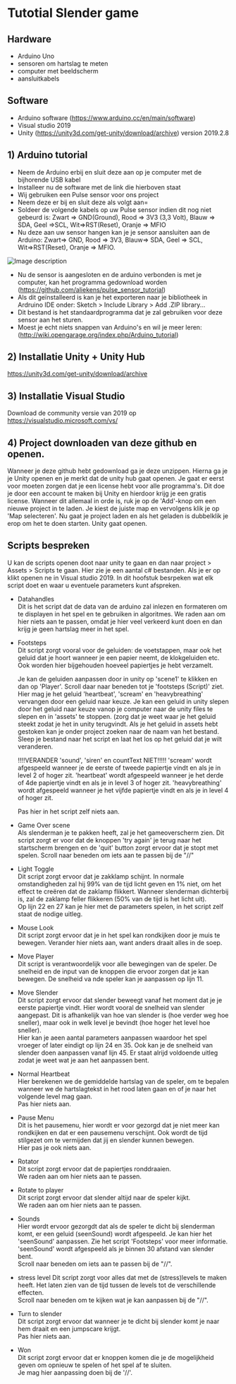 # Tutotial Slender game
## Hardware
- Arduino Uno
- sensoren om hartslag te meten
- computer met beeldscherm
- aansluitkabels


## Software
 - Arduino software (https://www.arduino.cc/en/main/software)
 - Visual studio 2019
 - Unity (https://unity3d.com/get-unity/download/archive) version 2019.2.8
 
 ##  1) Arduino tutorial
 - Neem de Arduino erbij en sluit deze aan op je computer met de bijhorende USB kabel
 - Installeer nu de software met de link die hierboven staat
 - Wij gebruiken een Pulse sensor voor ons project
 - Neem deze er bij en sluit deze als volgt aan=
 - Soldeer de volgende kabels op uw Pulse sensor indien dit nog niet gebeurd is: Zwart => GND(Ground), Rood => 3V3 (3,3 Volt), Blauw => SDA, Geel =>SCL, Wit=>RST(Reset), Oranje => MFIO 
 - Nu deze aan uw sensor hangen kan je je sensor aansluiten aan de Arduino: Zwart=> GND, Rood => 3V3, Blauw=> SDA, Geel => SCL, Wit=>RST(Reset), Oranje => MFIO.
 
  ![Image description](https://media.discordapp.net/attachments/509367562157555713/688758590143463464/20200219_163057.jpg?width=368&height=655)
 - Nu de sensor is aangesloten en de arduino verbonden is met je computer, kan het programma gedownload worden (https://github.com/aliekens/pulse_sensor_tutorial)
 - Als dit geïnstalleerd is kan je het exporteren naar je bibliotheek in Ardruino IDE onder: Sketch > Include Library > Add .ZIP library...
 - Dit bestand is het standaardprogramma dat je zal gebruiken voor deze sensor aan het sturen. 
 - Moest je echt niets snappen van Arduino's en wil je meer leren: (http://wiki.opengarage.org/index.php/Arduino_tutorial)
 ## 2) Installatie Unity + Unity Hub
 https://unity3d.com/get-unity/download/archive
 
 ## 3) Installatie Visual Studio
 Download de community versie van 2019 op <br>
 https://visualstudio.microsoft.com/vs/
 
 ## 4) Project downloaden van deze github en openen.
 
 Wanneer je deze github hebt gedownload ga je deze unzippen. Hierna ga je je Unity openen en je merkt dat de unity hub gaat openen. Je gaat er eerst voor moeten zorgen dat je een license hebt voor alle programma's. Dit doe je door een account te maken bij Unity en hierdoor krijg je een gratis license.
Wanneer dit allemaal in orde is, ruk je op de 'Add'-knop om een nieuwe project in te laden. Je kiest de juiste map en vervolgens klik je op 'Map selecteren'. Nu gaat je project laden en als het geladen is dubbelklik je erop om het te doen starten. Unity gaat openen.
 
 ## Scripts bespreken
 U kan de scripts openen doot naar unity te gaan en dan naar project > Assets > Scripts te gaan. Hier zie je een aantal c# bestanden. Als je er op klikt openen ne in Visual studio 2019. In dit hoofstuk besrpeken wat elk script doet en waar u eventuele parameters kunt afspreken.
 - Datahandles <br>
Dit is het script dat de data van de arduino zal inlezen en formateren om te displayen in het spel en te gebruiken in algoritmes. 
We raden aan om hier niets aan te passen, omdat je hier veel verkeerd kunt doen en dan krijg je geen hartslag meer in het spel.
- Footsteps<br>
 Dit script zorgt vooral voor de geluiden: de voetstappen, maar ook het geluid dat je hoort wanneer je een papier neemt, de klokgeluiden etc.
  Ook worden hier bijgehouden hoeveel papiertjes je hebt verzamelt.
  
  Je kan de geluiden aanpassen door in unity op 'scene1' te klikken en dan op 'Player'. Scroll daar naar beneden tot je 'footsteps (Script)' ziet.
  Hier mag je het geluid 'heartbeat', 'scream' en 'heavybreathing' vervangen door een geluid naar keuze.
  Je kan een geluid in unity slepen door het geluid naar keuze vanop je computer naar de unity files te slepen en in 'assets' te stoppen. 
  (zorg dat je weet waar je het geluid steekt zodat je het in unity terugvindt. Als je het geluid in assets hebt gestoken kan je onder project 
  zoeken naar de naam van het bestand. Sleep je bestand naar het script en laat het los op het geluid dat je wilt veranderen.
  
   !!!!VERANDER 'sound', 'siren' en countText NIET!!!!!
  'scream' wordt afgespeeld wanneer je de eerste of tweede papiertje vindt en als je in level 2 of hoger zit.
  'heartbeat' wordt afgespeeld wanneer je het derde of 4de papiertje vindt en als je in level 3 of hoger zit.
  'heavybreathing' wordt afgespeeld wanneer je het vijfde papiertje vindt en als je in level 4 of hoger zit.
  
  Pas hier in het script zelf niets aan.
- Game Over scene <br>
Als slenderman je te pakken heeft, zal je het gameoverscherm zien. Dit script zorgt er voor dat de knoppen 'try again' je terug naar  het
startscherm brengen en de 'quit' button zorgt ervoor dat je stopt met spelen.
Scroll naar beneden om iets aan te passen bij de "//"
- Light Toggle <br>
Dit script zorgt ervoor dat je zakklamp schijnt. In normale omstandigheden zal hij 99% van de tijd licht geven en 1% niet, om het effect te creëren dat de zaklamp flikkert.
Wanneer slenderman dichterbij is, zal de zaklamp feller flikkeren (50% van de tijd is het licht uit).<br>
Op lijn 22 en 27 kan je hier met de parameters spelen, in het script zelf staat de nodige uitleg.
- Mouse Look<br>
Dit script zorgt ervoor dat je in het spel kan rondkijken door je muis te bewegen. Verander hier niets aan, want anders draait alles in de soep.
- Move Player<br>
Dit script is verantwoordelijk voor alle bewegingen van de speler. De snelheid en de input van de knoppen die ervoor zorgen dat je kan bewegen. De snelheid va nde speler kan je aanpassen op lijn 11.
- Move Slender<br>
Dit script zorgt ervoor dat slender beweegt vanaf het moment dat je je eerste papiertje vindt. Hier wordt vooral de snelheid van slender
aangepast. Dit is afhankelijk van hoe van slender is (hoe verder weg hoe sneller), maar ook in welk level je bevindt (hoe hoger het level hoe sneller).<br>
Hier kan je aeen aantal parameters aanpassen waardoor het spel vroeger of later eindigt op lijn 24 en 35. Ook kan je de snelheid van slender doen aanpassen vanaf lijn 45. Er staat alrijd voldoende uitleg zodat je weet wat je aan het aanpassen bent.
- Normal Heartbeat <br>
Hier berekenen we de gemiddelde hartslag van de speler, om te bepalen wanneer we de hartslagtekst in het rood laten gaan en of je naar
het volgende level mag gaan. <br>
Pas hier niets aan.
- Pause Menu <br>
Dit is het pausemenu, hier wordt er voor gezorgd dat je niet meer kan rondkijken en dat er een pausemenu verschijnt. Ook wordt de tijd stilgezet om te vermijden dat jij en slender kunnen bewegen.<br>
Hier pas je ook niets aan.
- Rotator <br>
Dit script zorgt ervoor dat de papiertjes ronddraaien. <br>
We raden aan om hier niets aan te passen.
- Rotate to player <br>
Dit script zorgt ervoor dat slender altijd naar de speler kijkt. <br>
We raden aan om hier niets aan te passen.
- Sounds <br>
Hier wordt ervoor gezorgdt dat als de speler te dicht bij slenderman komt, er een geluid (seenSound) wordt afgespeeld.
Je kan hier het 'seenSound' aanpassen. Zie het script 'Footsteps' voor meer informatie. 'seenSound' wordt afgespeeld als je binnen 30 afstand van slender bent. <br>
Scroll naar beneden om iets aan te passen bij de "//".
- stress level
 Dit script zorgt voor alles dat met de (stress)levels te maken heeft. Het laten zien van de tijd tussen de levels tot de verschillende effecten. <br>
Scroll naar beneden om te kijken wat je kan aanpassen bij de "//".
- Turn to slender <br>
Dit script zorgt ervoor dat wanneer je te dicht bij slender komt je naar hem draait en een jumpscare krijgt.<br>
Pas hier niets aan.
- Won <br>
Dit script zorgt ervoor dat er knoppen komen die je de mogelijkheid geven om opnieuw te spelen of het spel af te sluiten. <br>
Je mag hier aanpassing doen bij de '//'.





  
